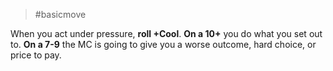> #basicmove

When you act under pressure, **roll +Cool**.
**On a 10+** you do what you set out to.
**On a 7-9** the MC is going to give you a worse outcome, hard choice, or price to pay.